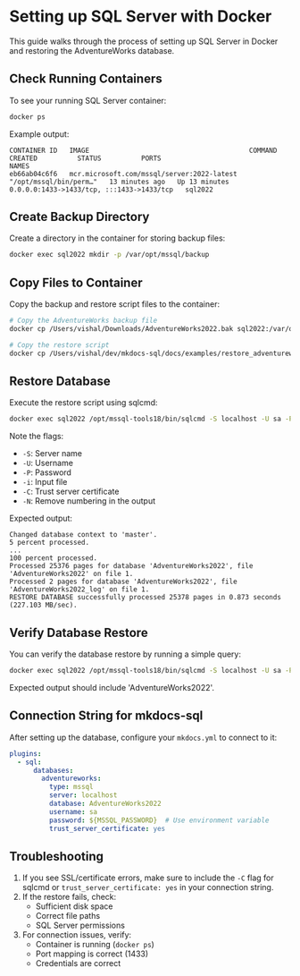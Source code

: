 # Setting up SQL Server with Docker

This guide walks through the process of setting up SQL Server in Docker and restoring the AdventureWorks database.

## Check Running Containers

To see your running SQL Server container:

```bash
docker ps
```

Example output:
```
CONTAINER ID   IMAGE                                        COMMAND                  CREATED          STATUS          PORTS                                       NAMES
eb66ab04c6f6   mcr.microsoft.com/mssql/server:2022-latest   "/opt/mssql/bin/perm…"   13 minutes ago   Up 13 minutes   0.0.0.0:1433->1433/tcp, :::1433->1433/tcp   sql2022
```

## Create Backup Directory

Create a directory in the container for storing backup files:

```bash
docker exec sql2022 mkdir -p /var/opt/mssql/backup
```

## Copy Files to Container

Copy the backup and restore script files to the container:

```bash
# Copy the AdventureWorks backup file
docker cp /Users/vishal/Downloads/AdventureWorks2022.bak sql2022:/var/opt/mssql/backup/

# Copy the restore script
docker cp /Users/vishal/dev/mkdocs-sql/docs/examples/restore_adventureworks.sql sql2022:/var/opt/mssql/backup/
```

## Restore Database

Execute the restore script using sqlcmd:

```bash
docker exec sql2022 /opt/mssql-tools18/bin/sqlcmd -S localhost -U sa -P Password@123 -i /var/opt/mssql/backup/restore_adventureworks.sql -C -N
```

Note the flags:
- `-S`: Server name
- `-U`: Username
- `-P`: Password
- `-i`: Input file
- `-C`: Trust server certificate
- `-N`: Remove numbering in the output

Expected output:
```
Changed database context to 'master'.
5 percent processed.
...
100 percent processed.
Processed 25376 pages for database 'AdventureWorks2022', file 'AdventureWorks2022' on file 1.
Processed 2 pages for database 'AdventureWorks2022', file 'AdventureWorks2022_log' on file 1.
RESTORE DATABASE successfully processed 25378 pages in 0.873 seconds (227.103 MB/sec).
```

## Verify Database Restore

You can verify the database restore by running a simple query:

```bash
docker exec sql2022 /opt/mssql-tools18/bin/sqlcmd -S localhost -U sa -P Password@123 -Q "SELECT DB_NAME()" -C -N
```

Expected output should include 'AdventureWorks2022'.

## Connection String for mkdocs-sql

After setting up the database, configure your `mkdocs.yml` to connect to it:

```yaml
plugins:
  - sql:
      databases:
        adventureworks:
          type: mssql
          server: localhost
          database: AdventureWorks2022
          username: sa
          password: ${MSSQL_PASSWORD}  # Use environment variable
          trust_server_certificate: yes
```

## Troubleshooting

1. If you see SSL/certificate errors, make sure to include the `-C` flag for sqlcmd or `trust_server_certificate: yes` in your connection string.
2. If the restore fails, check:
   - Sufficient disk space
   - Correct file paths
   - SQL Server permissions
3. For connection issues, verify:
   - Container is running (`docker ps`)
   - Port mapping is correct (1433)
   - Credentials are correct
